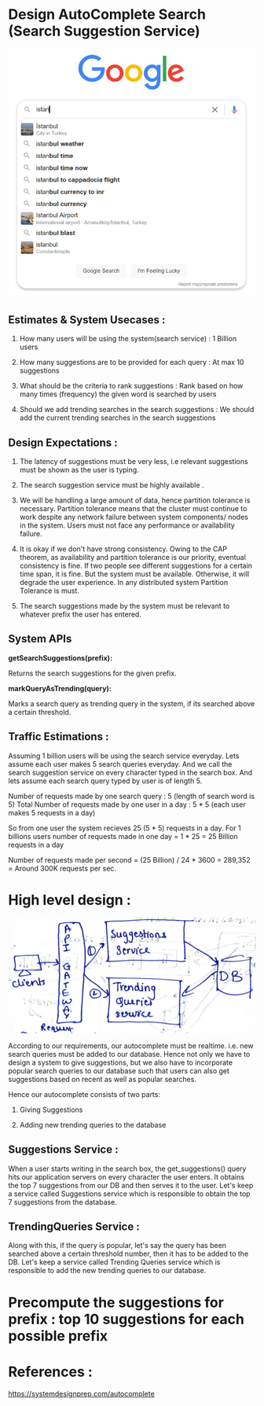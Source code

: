 # Design AutoComplete Search (Search Suggestion Service)

!["Google Search Prediction"](istanbul.PNG?raw=true)

## Estimates & System Usecases :
1. How many users will be using the system(search service) : 1 Billion users

2. How many suggestions are to be provided for each query : At max 10 suggestions

3. What should be the criteria to rank suggestions : Rank based on how many times (frequency) the given word is searched by users 

4. Should we add trending searches in the search suggestions : We should add the current trending searches in the search suggestions

## Design Expectations :
1. The latency of suggestions must be very less, i.e relevant suggestions must be shown as the user is typing.

2. The search suggestion service must be highly available .

3. We will be handling a large amount of data, hence partition tolerance is necessary. Partition tolerance means that the cluster must continue to work despite any network failure between system components/ nodes in the system. Users must not face any performance or availability failure.

4. It is okay if we don't have strong consistency. Owing to the CAP theorem, as availability and partition tolerance is our priority, eventual consistency is fine. If two people see different suggestions for a certain time span, it is fine. But the system must be available. Otherwise, it will degrade the user experience. In any distributed system Partition Tolerance is must.

5. The search suggestions made by the system  must be relevant to whatever prefix the user has entered.

## System APIs
**getSearchSuggestions(prefix):**

Returns the search suggestions for the given prefix.

**markQueryAsTrending(query):**

Marks a search query as trending query in the system, if its searched above a certain threshold.

## Traffic Estimations :
Assuming 1 billion users will be using the search service everyday.
Lets assume each user makes 5 search queries everyday. And we call the search suggestion service on every character typed in the search box.
And lets assume each search query typed by user is of length 5.

Number of requests made by one search query : 5 (length of search word is 5)
Total Number of requests made by one user in a day : 5 * 5 (each user makes 5 requests in a day)

So from one user the system recieves 25 (5 * 5) requests in a day.
For 1 billions users number of requests made in one day = 1 * 25 = 25 Billion requests in a day

Number of requests made per second =  (25 Billion) / 24 * 3600 = 289,352 = Around 300K requests per sec.

# High level design :

!["High Level Design"](high-level-design.jpg?raw=true)

According to our requirements, our autocomplete must be realtime. i.e. new search queries must be added to our database. Hence not only we have to design a system to give suggestions, but we also have to incorporate popular search queries to our database such that users can also get suggestions based on recent as well as popular searches.

Hence our autocomplete consists of two parts:

1. Giving Suggestions

2. Adding new trending queries to the database

## Suggestions Service :

When a user starts writing in the search box, the get_suggestions() query hits our application servers on every character the user enters. It obtains the top 7 suggestions from our DB and then serves it to the user. Let's keep a service called Suggestions service which is responsible to obtain the top 7 suggestions from the database.

## TrendingQueries Service :

Along with this, if the query is popular, let's say the query has been searched above a certain threshold number, then it has to be added to the DB. Let's keep a service called Trending Queries service which is responsible to add the new trending queries to our database.


# Precompute the suggestions for prefix : top 10 suggestions for each possible prefix



# References :
https://systemdesignprep.com/autocomplete

